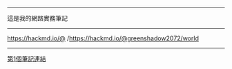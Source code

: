# 

---

這是我的網路實務筆記

---

https://hackmd.io/@<greeenshadow2072>
/<https://hackmd.io/@greenshadow2072/world>

---
    
[第1個筆記連結](/@greenshadow2072/tIvyLoYnSfyfulD7XSZeAQ)